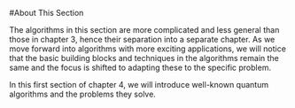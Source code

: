 #About This Section

The algorithms in this section are more complicated and less general than those in chapter 3, hence their separation into a separate chapter. As we move forward into algorithms with more exciting applications, we will notice that the basic building blocks and techniques in the algorithms remain the same and the focus is shifted to adapting these to the specific problem. 


In this first section of chapter 4, we will introduce well-known quantum algorithms and the problems they solve.

